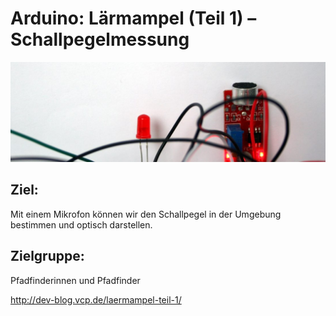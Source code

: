 # Arduino: Lärmampel (Teil 1) – Schallpegelmessung

![](/images/IMG_5605_Beitragsbild-1102x350.jpg)

## Ziel:
Mit einem Mikrofon können wir den Schallpegel in der Umgebung bestimmen und optisch darstellen.

## Zielgruppe:
Pfadfinderinnen und Pfadfinder


http://dev-blog.vcp.de/laermampel-teil-1/
